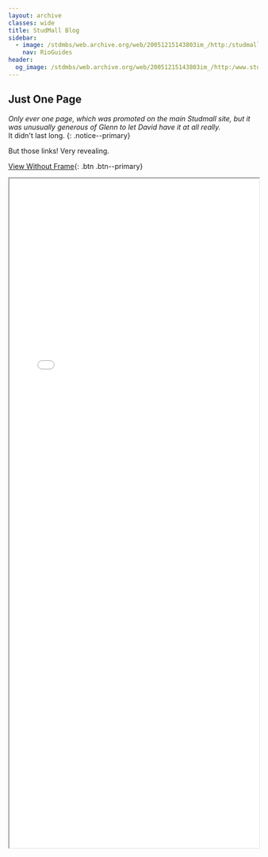 ```yaml
---
layout: archive
classes: wide
title: StudMall Blog
sidebar:
  - image: /stdmbs/web.archive.org/web/20051215143803im_/http:/studmall.com/images/logo.gif
    nav: RioGuides
header:
  og_image: /stdmbs/web.archive.org/web/20051215143803im_/http:/www.studmall.com/images/New_Logo.gif
---
```


## Just One Page

_Only ever one page, which was promoted on the main Studmall site, 
but it was unusually generous of Glenn to let David have it at all really._  
It didn't last long.
{: .notice--primary}

But those links! Very revealing.

<style type="text/css">
  iframe {
    max-width: 100%;
  }
</style>

[View Without Frame](/stdmbs/web.archive.org/web/20051215143803if_/http:/studmall.blogspot.com/index.html){: .btn .btn--primary}

<div>
<iframe src="/stdmbs/web.archive.org/web/20051215143803if_/http:/studmall.blogspot.com/index.html" width="1000px" height="1350px" allow-forms="false"></iframe>
</div>
